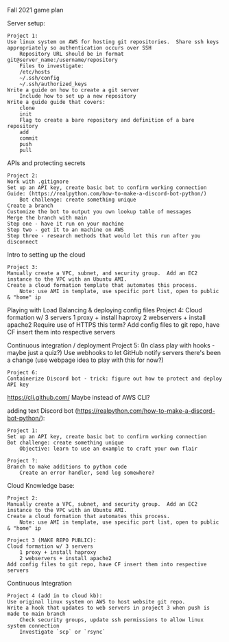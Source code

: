 Fall 2021 game plan

Server setup:

    Project 1:
    Use linux system on AWS for hosting git repositories.  Share ssh keys appropriately so authentication occurs over SSH
        Repository URL should be in format git@server_name:/username/repository
        Files to investigate:
        /etc/hosts
        ~/.ssh/config
        ~/.ssh/authorized_keys
    Write a guide on how to create a git server
        Include how to set up a new repository
    Write a guide guide that covers:
        clone
        init
        Flag to create a bare repository and definition of a bare repository
        add
        commit
        push
        pull

APIs and protecting secrets

    Project 2: 
    Work with .gitignore
    Set up an API key, create basic bot to confirm working connection
    Guide: (https://realpython.com/how-to-make-a-discord-bot-python/)
        Bot challenge: create something unique
    Create a branch
    Customize the bot to output you own lookup table of messages
    Merge the branch with main
    Step one - have it run on your machine
    Step two - get it to an machine on AWS
    Step three - research methods that would let this run after you disconnect

Intro to setting up the cloud

    Project 3:
    Manually create a VPC, subnet, and security group.  Add an EC2 instance to the VPC with an Ubuntu AMI.
    Create a cloud formation template that automates this process.
        Note: use AMI in template, use specific port list, open to public & "home" ip

Playing with Load Balancing & deploying config files
    Project 4:
    Cloud formation w/ 3 servers
        1 proxy + install haproxy
        2 webservers + install apache2
    Require use of HTTPS this term?
    Add config files to git repo, have CF insert them into respective servers

Continuous integration / deployment
    Project 5:
    (In class play with hooks - maybe just a quiz?)
    Use webhooks to let GitHub notify servers there's been a change (use webpage idea to play with this for now?)

    Project 6:
    Containerize Discord bot - trick: figure out how to protect and deploy API key

https://cli.github.com/
Maybe instead of AWS CLI?

adding text
Discord bot (https://realpython.com/how-to-make-a-discord-bot-python/):

    Project 1:
    Set up an API key, create basic bot to confirm working connection
    Bot challenge: create something unique
        Objective: learn to use an example to craft your own flair

    Project ?:
    Branch to make additions to python code
        Create an error handler, send log somewhere?

Cloud Knowledge base:

    Project 2:
    Manually create a VPC, subnet, and security group.  Add an EC2 instance to the VPC with an Ubuntu AMI.
    Create a cloud formation that automates this process.
        Note: use AMI in template, use specific port list, open to public & "home" ip

    Project 3 (MAKE REPO PUBLIC):
    Cloud formation w/ 3 servers
        1 proxy + install haproxy
        2 webservers + install apache2
    Add config files to git repo, have CF insert them into respective servers

Continuous Integration

    Project 4 (add in to cloud kb):
    Use original linux system on AWS to host website git repo.
    Write a hook that updates to web servers in project 3 when push is made to main branch
        Check security groups, update ssh permissions to allow linux system connection
        Investigate `scp` or `rsync`
